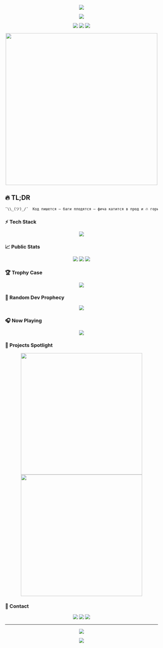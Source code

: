 <p align="center">
  <img src="https://capsule-render.vercel.app/api?type=waving&height=250&text=🔥%20Я%20бахаю%20чо%20хочу%20🔥&fontAlign=50&fontAlignY=40&color=gradient&animation=twinkling"/>
</p>

<p align="center">
  <img src="https://readme-typing-svg.herokuapp.com?font=Fira+Code&size=28&duration=3500&pause=800&color=FF61C7&center=true&vCenter=true&multiline=true&lines=%F0%9F%94%A5+Full‑Stack+%2B+DevOps;%F0%9F%9A%80+Code%2C+Coffee%2C+Chaos;%F0%9F%92%AA+%D0%97%D0%B0%D0%BA%D0%BE%D0%BD%D0%BE%D0%BC+%D0%BD%D0%B5+%D0%B7%D0%B0%D0%BF%D1%80%D0%B5%D1%89%D0%B5%D0%BD%D0%BE!" />
</p>

<p align="center">
  <img src="https://komarev.com/ghpvc/?username=YourUsername&style=for-the-badge&label=👀+Profile+Hits&color=ff69b4" />
  <img src="https://img.shields.io/github/followers/YourUsername?label=Follow&style=for-the-badge&color=blueviolet" />
  <img src="https://img.shields.io/twitter/follow/YourTwitter?style=for-the-badge&color=00acee" />
</p>

<p align="center">
  <img src="https://media.giphy.com/media/IThjAlJnD9WNO/giphy.gif" width="500" />
</p>

## 🔥 TL;DR

```txt
¯\\_(ツ)_/¯  Код пишется — баги плодятся — фича катится в прод и 🔥 горит ярче, чем я в 3 часа ночи.
```

### ⚡ Tech Stack

<p align="center">
  <img src="https://skillicons.dev/icons?i=go,react,ts,js,laravel,nodejs,docker,kubernetes,git,linux,postgres,mysql,redis,aws,gcp" />
</p>

### 📈 Public Stats

<p align="center">
  <img src="https://github-readme-stats.vercel.app/api?username=YourUsername&theme=tokyonight&show_icons=true&hide_border=true" />
  <img src="https://streak-stats.demolab.com?user=YourUsername&theme=tokyonight&hide_border=true" />
  <img src="https://github-readme-activity-graph.vercel.app/graph?username=YourUsername&theme=react-dark" />
</p>

### 🏆 Trophy Case

<p align="center">
  <img src="https://github-profile-trophy.vercel.app/?username=YourUsername&theme=gruvbox&no-bg=true&margin-w=15&margin-h=15" />
</p>

### 🔮 Random Dev Prophecy

<p align="center">
  <img src="https://readme-quote.vercel.app/api?quotesUrl=https://gist.githubusercontent.com/YourUsername/abcdef/raw/quotes.json&animation=fadeInOut&color=7FFF00&fontSize=20" />
</p>

### 🎧 Now Playing

<p align="center">
  <img src="https://spotify-readme.vercel.app/api/now-playing?open=true&refresh_seconds=30&theme=dark&scan=true" />
</p>

### 🚀 Projects Spotlight

<p align="center">
  <a href="https://github.com/YourUsername/ProjectA">
    <img width="400" src="https://github-readme-stats.vercel.app/api/pin/?username=YourUsername&repo=ProjectA&theme=tokyonight" />
  </a>
  <a href="https://github.com/YourUsername/ProjectB">
    <img width="400" src="https://github-readme-stats.vercel.app/api/pin/?username=YourUsername&repo=ProjectB&theme=tokyonight" />
  </a>
</p>

### 💌 Contact

<p align="center">
  <a href="mailto:your.email@example.com"><img src="https://img.shields.io/badge/email-D14836?style=for-the-badge&logo=gmail&logoColor=white" /></a>
  <a href="https://t.me/yourtelegram"><img src="https://img.shields.io/badge/Telegram-2CA5E0?style=for-the-badge&logo=telegram&logoColor=white" /></a>
  <a href="https://linkedin.com/in/yourprofile"><img src="https://img.shields.io/badge/LinkedIn-%230077B5.svg?style=for-the-badge&logo=linkedin&logoColor=white" /></a>
</p>

---

<p align="center">
  <img src="https://github.com/YourUsername/YourUsername/blob/output/github-contribution-grid-snake.svg" />
</p>

<p align="center">
  <img src="https://capsule-render.vercel.app/api?type=waving&height=120&section=footer&color=gradient" />
</p>
